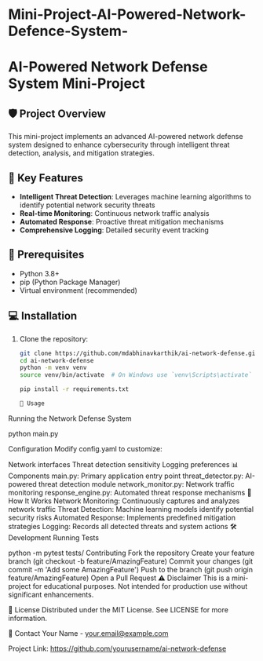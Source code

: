 # Mini-Project-AI-Powered-Network-Defence-System-
# AI-Powered Network Defense System Mini-Project

## 🛡️ Project Overview

This mini-project implements an advanced AI-powered network defense system designed to enhance cybersecurity through intelligent threat detection, analysis, and mitigation strategies.

## 🌟 Key Features

- **Intelligent Threat Detection**: Leverages machine learning algorithms to identify potential network security threats
- **Real-time Monitoring**: Continuous network traffic analysis
- **Automated Response**: Proactive threat mitigation mechanisms
- **Comprehensive Logging**: Detailed security event tracking

## 🔧 Prerequisites

- Python 3.8+
- pip (Python Package Manager)
- Virtual environment (recommended)

## 💻 Installation

1. Clone the repository:
   ```bash
   git clone https://github.com/mdabhinavkarthik/ai-network-defense.git
   cd ai-network-defense
   python -m venv venv
   source venv/bin/activate  # On Windows use `venv\Scripts\activate`

   pip install -r requirements.txt

   🚀 Usage
Running the Network Defense System

python main.py

Configuration
Modify config.yaml to customize:

Network interfaces
Threat detection sensitivity
Logging preferences
📊 Components
main.py: Primary application entry point
threat_detector.py: AI-powered threat detection module
network_monitor.py: Network traffic monitoring
response_engine.py: Automated threat response mechanisms
🔬 How It Works
Network Monitoring: Continuously captures and analyzes network traffic
Threat Detection: Machine learning models identify potential security risks
Automated Response: Implements predefined mitigation strategies
Logging: Records all detected threats and system actions
🛠️ Development
Running Tests

python -m pytest tests/
Contributing
Fork the repository
Create your feature branch (git checkout -b feature/AmazingFeature)
Commit your changes (git commit -m 'Add some AmazingFeature')
Push to the branch (git push origin feature/AmazingFeature)
Open a Pull Request
⚠️ Disclaimer
This is a mini-project for educational purposes. Not intended for production use without significant enhancements.

📜 License
Distributed under the MIT License. See LICENSE for more information.

🤝 Contact
Your Name - your.email@example.com

Project Link: https://github.com/yourusername/ai-network-defense
